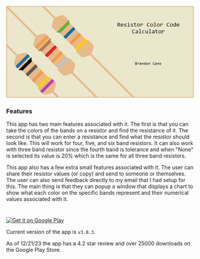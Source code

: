 <p align="center">
  <img src="https://github.com/BranCann15/ResistanceCalculatorApp/blob/main/app/src/main/ic_feature_graphic-playstore.webp" title="feature graphic">
</p>

### Features

This app has two main features associated with it. 
The first is that you can take the colors of the bands on a resistor and find the resistance of it.
The second is that you can enter a resistance and find what the resistor should look like.
This will work for four, five, and six band resistors. 
It can also work with three band resistor since the fourth band is tolerance and when "None" is selected its value is 20% which is the same for all three band resistors.

This app also has a few extra small features associated with it. The user can share their resistor values (or copy) and send to someone or themselves. The user can also 
send feedback directly to my email that I had setup for this. The main thing is that they can popup a window that displays a chart to show what each color on the 
specific bands represent and their numerical values associated with it.
# 
<a href="https://play.google.com/store/apps/details?id=com.brandoncano.resistancecalculator" target="_blank">
  <img alt="Get it on Google Play"
       src="https://play.google.com/intl/en_us/badges/images/generic/en-play-badge.png" height="60"/>
</a>

Current version of the app is `v3.0.3`.

As of 12/21/23 the app has a 4.2 star review and over 25000 downloads on the Google Play Store.
